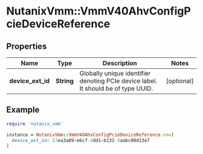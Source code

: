 # NutanixVmm::VmmV40AhvConfigPcieDeviceReference

## Properties

| Name | Type | Description | Notes |
| ---- | ---- | ----------- | ----- |
| **device_ext_id** | **String** | Globally unique identifier denoting PCIe device label. It should be of type UUID. | [optional] |

## Example

```ruby
require 'nutanix_vmm'

instance = NutanixVmm::VmmV40AhvConfigPcieDeviceReference.new(
  device_ext_id: 57ea3a89-e6c7-4dd1-b132-9aabc00d13e7
)
```

